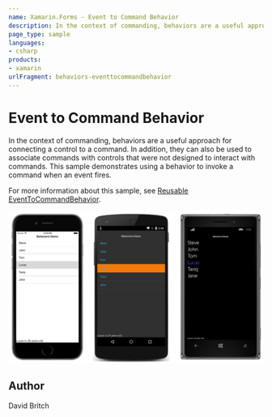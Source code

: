 ```yaml
---
name: Xamarin.Forms - Event to Command Behavior
description: In the context of commanding, behaviors are a useful approach for connecting a control to a command. In addition, they can also be used to...
page_type: sample
languages:
- csharp
products:
- xamarin
urlFragment: behaviors-eventtocommandbehavior
---
```


# Event to Command Behavior

In the context of commanding, behaviors are a useful approach for connecting a control to a command. In addition, they can also be used to associate commands with controls that were not designed to interact with commands. This sample demonstrates using a behavior to invoke a command when an event fires.

For more information about this sample, see [Reusable EventToCommandBehavior](https://docs.microsoft.com/xamarin/xamarin-forms/app-fundamentals/behaviors/reusable/event-to-command-behavior).

![Event to Command Behavior application screenshot](Screenshots/01All.png "Event to Command Behavior application screenshot")

## Author

David Britch

